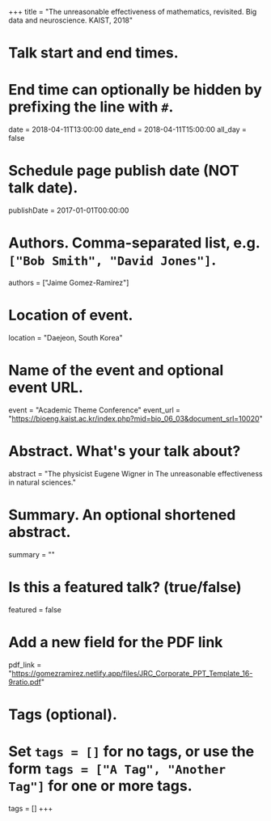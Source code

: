 +++
title = "The unreasonable effectiveness of mathematics, revisited. Big data and neuroscience. KAIST, 2018"

# Talk start and end times.
# End time can optionally be hidden by prefixing the line with `#`.
date = 2018-04-11T13:00:00
date_end = 2018-04-11T15:00:00
all_day = false

# Schedule page publish date (NOT talk date).
publishDate = 2017-01-01T00:00:00

# Authors. Comma-separated list, e.g. `["Bob Smith", "David Jones"]`.
authors = ["Jaime Gomez-Ramirez"]

# Location of event.
location = "Daejeon, South Korea"

# Name of the event and optional event URL.
event = "Academic Theme Conference"
event_url = "https://bioeng.kaist.ac.kr/index.php?mid=bio_06_03&document_srl=10020"

# Abstract. What's your talk about?
abstract = "The physicist Eugene Wigner in The unreasonable effectiveness in natural sciences."

# Summary. An optional shortened abstract.
summary = ""

# Is this a featured talk? (true/false)
featured = false

# Add a new field for the PDF link
pdf_link = "https://gomezramirez.netlify.app/files/JRC_Corporate_PPT_Template_16-9ratio.pdf"

# Tags (optional).
# Set `tags = []` for no tags, or use the form `tags = ["A Tag", "Another Tag"]` for one or more tags.
tags = []
+++


